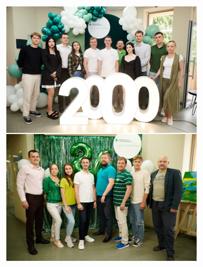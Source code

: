 <html lang="en">
<head>
    <meta charset="UTF-8">
    <meta name="viewport" content="width=device-width, initial-scale=1.0">
</head>
<body>
    <h1></h1>
    <img src="Dan-149.jpg" alt="Image 1">
    <img src="5307689652498588552.jpg" alt="Image 2">
</body>
</html>
